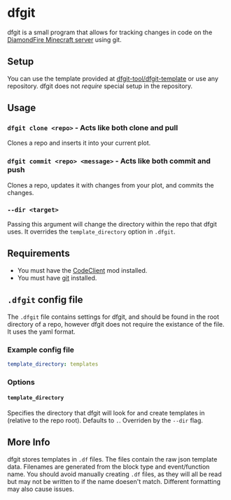 # dfgit

dfgit is a small program that allows for tracking changes in code on the [DiamondFire Minecraft server](https://mcdiamondfire.com) using git.




## Setup

You can use the template provided at [dfgit-tool/dfgit-template](https://github.com/dfgit-tool/dfgit-template) or use any repository. dfgit does not *require* special setup in the repository.



## Usage

### `dfgit clone <repo>` - Acts like both clone and pull
Clones a repo and inserts it into your current plot.

### `dfgit commit <repo> <message>` - Acts like both commit and push
Clones a repo, updates it with changes from your plot, and commits the changes.

### `--dir <target>`
Passing this argument will change the directory within the repo that dfgit uses. It overrides the `template_directory` option in `.dfgit`.




## Requirements

- You must have the [CodeClient](https://github.com/DFOnline/CodeClient) mod installed.
- You must have [git](https://git-scm.com) installed.

## `.dfgit` config file
The `.dfgit` file contains settings for dfgit, and should be found in the root directory of a repo, however dfgit does not require the existance of the file. It uses the yaml format.





### Example config file
```yaml
template_directory: templates
```

### Options

#### `template_directory`
Specifies the directory that dfgit will look for and create templates in (relative to the repo root). Defaults to `.`. Overriden by the `--dir` flag.




## More Info

dfgit stores templates in `.df` files. The files contain the raw json template data. Filenames are generated from the block type and event/function name. You should avoid manually creating `.df` files, as they will all be read but may not be written to if the name doesen't match. Different formatting may also cause issues.